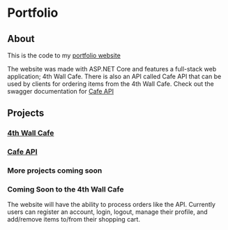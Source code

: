 # Portfolio

## About
This is the code to my [portfolio website](https://www.jmarcello.dev/)

The website was made with ASP.NET Core and features a full-stack web application; 4th Wall Cafe.
There is also an API called Cafe API that can be used by clients for ordering items from the 4th Wall Cafe. 
Check out the swagger documentation for [Cafe API](https://www.jmarcello.dev/swagger/)

## Projects

### [4th Wall Cafe](https://www.jmarcello.dev/Cafe/)
### [Cafe API](https://www.jmarcello.dev/Cafe/OrderAPI/)
### More projects coming soon

### Coming Soon to the 4th Wall Cafe
The website will have the ability to process orders like the API.
Currently users can register an account, login, logout, manage their profile, and add/remove items to/from their shopping cart.

